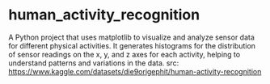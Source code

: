 # human_activity_recognition
A Python project that uses matplotlib to visualize and analyze sensor data for different physical activities. It generates histograms for the distribution of sensor readings on the x, y, and z axes for each activity, helping to understand patterns and variations in the data.
src: https://www.kaggle.com/datasets/die9origephit/human-activity-recognition
